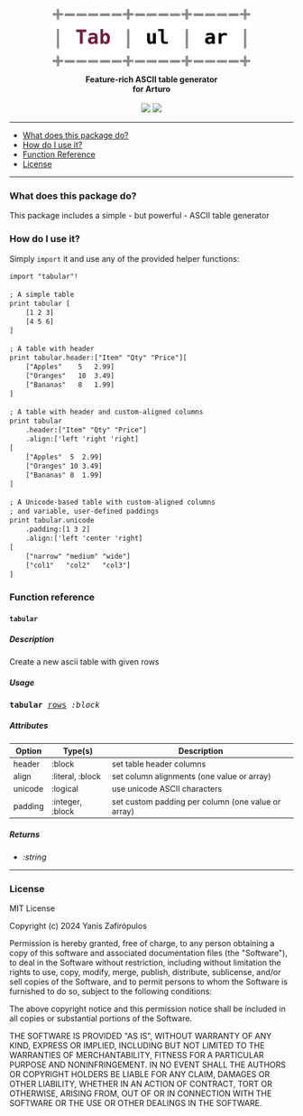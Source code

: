 
<p align="center"><img align="center" width="350" src="https://raw.githubusercontent.com/drkameleon/tabular.art/main/logo.png"/></p>
<p align="center">
  <b>Feature-rich ASCII table generator<br>for Arturo</b>
  <br><br>
  <img src="https://img.shields.io/github/license/arturo-lang/grafito?style=for-the-badge">
  <img src="https://img.shields.io/badge/language-Arturo-orange.svg?style=for-the-badge">

</p>

--- 
 
<!--ts-->

* [What does this package do?](#what-does-this-package-do)
* [How do I use it?](#how-do-i-use-it)
* [Function Reference](#function-reference)
* [License](#license)   

<!--te-->
 
---

### What does this package do?

This package includes a simple - but powerful - ASCII table generator

### How do I use it?

Simply `import` it and use any of the provided helper functions:

```red
import "tabular"!

; A simple table
print tabular [
    [1 2 3]
    [4 5 6]
]

; A table with header
print tabular.header:["Item" "Qty" "Price"][
    ["Apples"    5   2.99]
    ["Oranges"   10  3.49]
    ["Bananas"   8   1.99]
]

; A table with header and custom-aligned columns
print tabular
    .header:["Item" "Qty" "Price"] 
    .align:['left 'right 'right]
[
    ["Apples"  5  2.99]
    ["Oranges" 10 3.49]
    ["Bananas" 8  1.99]
]

; A Unicode-based table with custom-aligned columns
; and variable, user-defined paddings
print tabular.unicode
    .padding:[1 3 2]
    .align:['left 'center 'right] 
[
    ["narrow" "medium" "wide"]
    ["col1"   "col2"   "col3"]
]
```

### Function reference

#### `tabular`

##### Description

Create a new ascii table with given rows

##### Usage

<pre>
<b>tabular</b> <ins>rows</ins> <i>:block</i>
</pre>

##### Attributes

| Option | Type(s) | Description |
|----|----|----|
| header | :block | set table header columns |
| align | :literal, :block | set column alignments (one value or array) |
| unicode | :logical | use unicode ASCII characters |
| padding | :integer, :block | set custom padding per column (one value or array) |

##### Returns

- *:string*

<hr/>

### License

MIT License

Copyright (c) 2024 Yanis Zafirópulos

Permission is hereby granted, free of charge, to any person obtaining a copy
of this software and associated documentation files (the "Software"), to deal
in the Software without restriction, including without limitation the rights
to use, copy, modify, merge, publish, distribute, sublicense, and/or sell
copies of the Software, and to permit persons to whom the Software is
furnished to do so, subject to the following conditions:

The above copyright notice and this permission notice shall be included in all
copies or substantial portions of the Software.

THE SOFTWARE IS PROVIDED "AS IS", WITHOUT WARRANTY OF ANY KIND, EXPRESS OR
IMPLIED, INCLUDING BUT NOT LIMITED TO THE WARRANTIES OF MERCHANTABILITY,
FITNESS FOR A PARTICULAR PURPOSE AND NONINFRINGEMENT. IN NO EVENT SHALL THE
AUTHORS OR COPYRIGHT HOLDERS BE LIABLE FOR ANY CLAIM, DAMAGES OR OTHER
LIABILITY, WHETHER IN AN ACTION OF CONTRACT, TORT OR OTHERWISE, ARISING FROM,
OUT OF OR IN CONNECTION WITH THE SOFTWARE OR THE USE OR OTHER DEALINGS IN THE
SOFTWARE.
